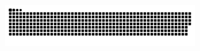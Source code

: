 <picture>
  <source media="(prefers-color-scheme: dark)" srcset="https://raw.githubusercontent.com/qingdog/lxfriday/output/github-contribution-grid-snake-dark.svg">
  <source media="(prefers-color-scheme: light)" srcset="https://raw.githubusercontent.com/qingdog/lxfriday/output/github-contribution-grid-snake.svg">
  <img alt="github contribution grid snake animation" src="https://raw.githubusercontent.com/qingdog/lxfriday/output/github-contribution-grid-snake.svg">
</picture>

